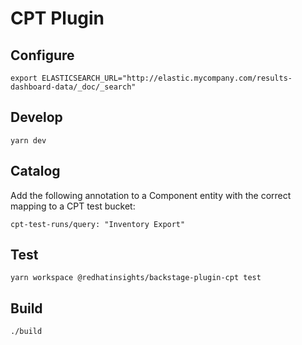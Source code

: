 # CPT Plugin

## Configure
```
export ELASTICSEARCH_URL="http://elastic.mycompany.com/results-dashboard-data/_doc/_search"
```

## Develop
```
yarn dev
```

## Catalog
Add the following annotation to a Component entity with the correct mapping to a CPT test bucket:

```
cpt-test-runs/query: "Inventory Export"
```

## Test
```
yarn workspace @redhatinsights/backstage-plugin-cpt test
```

## Build
```
./build
```
